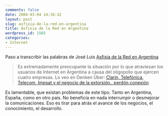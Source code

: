 ```yaml
---
comments: false
date: 2004-03-04 14:16:32
layout: post
slug: asfixia-de-la-red-en-argentina
title: Asfixia de la Red en Argentina
wordpress_id: 1565
categories:
- Internet
---
```


Paso a transcribir las palabras de José Luis [Asfixia de la Red en Argentina](http://www.ecuaderno.com/archives/000214.php)





> Es extremadamente preocupante la situación por lo que atraviesan los usuarios de Internet en Argentina a causa del oligopolio que ejercen cuatro empresas. Lo veo en Denken Über: [Clarin, Telefónica, Telecom, Impsat y el negocio de la extorsión.. perdón conexión](http://www.uberbin.net/archivos/000821.php).





Es lamentable, que existan problemas de este tipo. Tanto en Argentina, España, como en otro país. No beneficia en nada interrumpir o desmejorar la comunicaciones. Eso es tirar para atrás el avance de los negocios, el conocimiento, el desarrollo.




 
